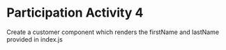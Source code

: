 # Participation Activity 4

Create a customer component which renders the firstName and lastName provided in index.js